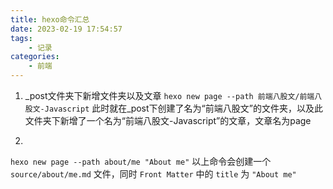 ```yaml
---
title: hexo命令汇总
date: 2023-02-19 17:54:57
tags: 
    - 记录
categories: 
    - 前端
---
```



1. _post文件夹下新增文件夹以及文章
`hexo new page --path 前端八股文/前端八股文-Javascript`
此时就在_post下创建了名为“前端八股文”的文件夹，以及此文件夹下新增了一个名为“前端八股文-Javascript”的文章，文章名为page

2. 
`hexo new page --path about/me "About me"`
以上命令会创建一个 `source/about/me.md` 文件，同时 `Front Matter` 中的 `title` 为 `"About me"`

